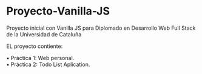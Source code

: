 # Proyecto-Vanilla-JS
Proyecto inicial con Vanilla JS para Diplomado en Desarrollo Web Full Stack de la Universidad de Cataluña

EL proyecto contiente:

• Práctica 1: Web personal. <br>
• Práctica 2: Todo List Aplication.